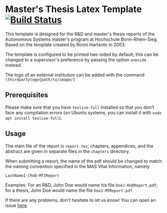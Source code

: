 # Master's Thesis Latex Template [![Build Status](https://travis-ci.org/mas-group/project-report.svg?branch=master)](https://travis-ci.org/mas-group/project-report)

This template is designed for the R&D and master's thesis reports of the Autonomous Systems master's program at Hochschule Bonn-Rhein-Sieg. Based on the template created by Ronni Hartanto in 2003.

The template is configured to be printed two-sided by default; this can be changed to a supervisor's preference by passing the option `oneside` instead.

The logo of an external institution can be added with the command `\thirdpartylogo{path/to/image/}`

## Prerequisites

Please make sure that you have `texlive-full` installed so that you don't face any compilation errors (on Ubuntu systems, you can install it with `sudo apt install texlive-full`).

## Usage

The main file of the report is `report.tex`; chapters, appendices, and the abstract are given in separate files in the `chapters` directory.

When submitting a report, the name of the pdf should be changed to match the naming convention specified in the MAS Vital Information, namely

```
LastNameI-[RnD-MT]Report
```

Examples: For an R&D, John Doe would name his file `DoeJ-RnDReport.pdf`; for a thesis, John Doe would name the file `DoeJ-MTReport.pdf`.

If there are any problems, don't hesitate to let us know! You can open an issue [here](https://github.com/mas-group/project-report/issues/new).
